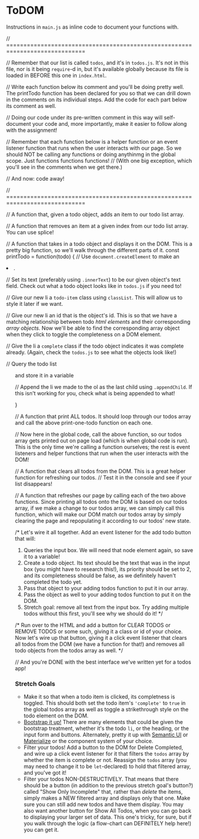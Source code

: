 # ToDOM

Instructions in `main.js` as inline code to document your functions with.

// =============================================================================

// Remember that our list is called `todos`, and it's in `todos.js`. It's not in this file, nor is it being `require`-d in, but it's available globally because its file is loaded in BEFORE this one in `index.html`.

// Write each function below its comment and you'll be doing pretty well.  The printTodo function has been declared for you so that we can drill down in the comments on its individual steps. Add the code for each part below its comment as well.

// Doing our code under its pre-written comment in this way will self-document your code and, more importantly, make it easier to follow along with the assignment!

// Remember that each function below is a helper function or an event listener function that runs when the user interacts with our page. So we should NOT be calling any functions or doing anythinmg in the global scope. Just functions functions functions!
// (With one big exception, which you'll see in the comments when we get there.)

// And now: code away!

// =============================================================================

// A function that, given a todo object, adds an item to our todo list array.



// A function that removes an item at a given index from our todo list array. You can use splice!



// A function that takes in a todo object and displays it on the DOM. This is a pretty big function, so we'll walk through the different parts of it.
const printTodo = function(todo) {
  // Use `document.createElement` to make an <li>.

  
  // Set its text (preferably using `.innerText`) to be our given object's text field. Check out what a todo object looks like in `todos.js` if you need to!


  // Give our new li a `todo-item` class using `classList`. This will allow us to style it later if we want.


  // Give our new li an id that is the object's id. This is so that we have a matching relationship between todo _html elements_ and their corresponding _array objects_. Now we'll be able to find the corresponding array object when they click to toggle the completeness on a DOM element.

  
  // Give the li a `complete` class if the todo object indicates it was complete already. (Again, check the `todos.js` to see what the objects look like!)


  // Query the todo list <ol> and store it in a variable


  // Append the li we made to the ol as the last child using `.appendChild`. If this isn't working for you, check what is being appended to what!

}


// A function that print ALL todos. It should loop through our todos array and call the above print-one-todo function on each one.



// Now here in the global code, call the above function, so our todos array gets printed out on page load (which is when global code is run). This is the only time we're calling a function ourselves; the rest is event listeners and helper functions that run when the user interacts with the DOM!



// A function that clears all todos from the DOM. This is a great helper function for refreshing our todos.
// Test it in the console and see if your list disappears!



// A function that refreshes our page by calling each of the two above functions. Since printing all todos onto the DOM is based on our todos array, if we make a change to our todos array, we can simply call this function, which will make our DOM match our todos array by simply clearing the page and repopulating it according to our todos' new state.



/*
Let's wire it all together. Add an event listener for the add todo button that will:
1. Queries the input box. We will need that node element again, so save it to a variable!
2. Create a todo object. Its text should be the text that was in the input box (you might have to research this!), its priority should be set to 2, and its completeness should be false, as we definitely haven't completed the todo yet.
3. Pass that object to your adding todos function to put it in our array.
4. Pass the object as well to your adding todos function to put it on the DOM.
5. Stretch goal: remove all text from the input box. Try adding multiple todos without this first, you'll see why we should do it!
*/



/* 
 Run over to the HTML and add a button for CLEAR TODOS or REMOVE TODOS or some such, giving it a class or id of your choice. Now let's wire up that button, giving it a click event listener that clears all todos from the DOM (we have a function for that!) and removes all todo objects from the todos array as well.
*/



// And you're DONE with the best interface we've written yet for a todos app!


### Stretch Goals

* Make it so that when a todo item is clicked, its completness is toggled. This should both set the todo item's `'complete'` to `true` in the global todos array as well as toggle a strikethrough style on the todo element on the DOM.
* [Bootstrap it up!](https://getbootstrap.com/) There are many elements that could be given the bootstrap treatment, whether it's the todo `li`, or the heading, or the input form and buttons. Alternately, pretty it up with [Semantic UI](https://semantic-ui.com/) or [Materialize](https://materializecss.com/) or the component system of your choice.
* Filter your todos! Add a button to the DOM for Delete Completed, and wire up a click event listener for it that filters the `todos` array by whether the item is complete or not. Reassign the `todos` array (you may need to change it to be `let`-declared) to hold that filtered array, and you've got it!
* Filter your todos NON-DESTRUCTIVELY. That means that there should be a button (in addition to the previous stretch goal's button?) called "Show Only Incomplete" that, rather than _delete_ the items, simply makes a NEW filtered array and displays only that one. Make sure you can still add new todos and have them display. You may also want another button for Show All Todos, when you can go back to displaying your larger set of data. This one's tricky, for sure, but if you walk through the logic (a flow-chart can DEFINITELY help here!) you can get it.

